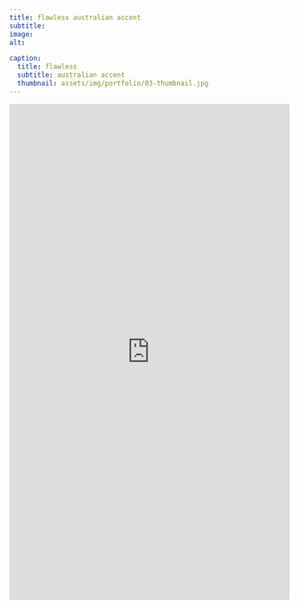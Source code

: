 ```yaml
---
title: flawless australian accent
subtitle: 
image: 
alt: 

caption:
  title: flawless 
  subtitle: australian accent
  thumbnail: assets/img/portfolio/03-thumbnail.jpg
---
```

<div style="padding:176.67% 0 0 0;position:relative;"><iframe src="https://player.vimeo.com/video/494983876?autoplay=1&loop=1&byline=0&portrait=0" style="position:absolute;top:0;left:0;width:100%;height:100%;" frameborder="0" allow="autoplay; fullscreen" allowfullscreen></iframe></div><script src="https://player.vimeo.com/api/player.js"></script>





